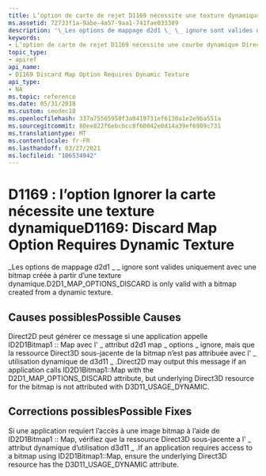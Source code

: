 ```yaml
---
title: L’option de carte de rejet D1169 nécessite une texture dynamique
ms.assetid: 72733f1a-9abe-4a57-9aa1-741fae033389
description: '\_Les options de mappage d2d1 \_ \_ ignore sont valides uniquement avec une bitmap créée à partir d’une texture dynamique.'
keywords:
- L’option de carte de rejet D1169 nécessite une courbe dynamique Direct2D
topic_type:
- apiref
api_name:
- D1169 Discard Map Option Requires Dynamic Texture
api_type:
- NA
ms.topic: reference
ms.date: 05/31/2018
ms.custom: seodec18
ms.openlocfilehash: 337a75565950f3a0419731ef6130a1e2e9ba551a
ms.sourcegitcommit: 80ee822f6ebcbcc8f60042e0d14a39ef6989c731
ms.translationtype: MT
ms.contentlocale: fr-FR
ms.lasthandoff: 03/27/2021
ms.locfileid: "106534942"
---
```

# <a name="d1169-discard-map-option-requires-dynamic-texture"></a><span data-ttu-id="c7c4b-104">D1169 : l’option Ignorer la carte nécessite une texture dynamique</span><span class="sxs-lookup"><span data-stu-id="c7c4b-104">D1169: Discard Map Option Requires Dynamic Texture</span></span>

<span data-ttu-id="c7c4b-105">\_Les options de mappage d2d1 \_ \_ ignore sont valides uniquement avec une bitmap créée à partir d’une texture dynamique.</span><span class="sxs-lookup"><span data-stu-id="c7c4b-105">D2D1\_MAP\_OPTIONS\_DISCARD is only valid with a bitmap created from a dynamic texture.</span></span>






 

## <a name="possible-causes"></a><span data-ttu-id="c7c4b-106">Causes possibles</span><span class="sxs-lookup"><span data-stu-id="c7c4b-106">Possible Causes</span></span>

<span data-ttu-id="c7c4b-107">Direct2D peut générer ce message si une application appelle ID2D1Bitmap1 :: Map avec l' \_ attribut d2d1 map \_ options \_ ignore, mais que la ressource Direct3D sous-jacente de la bitmap n’est pas attribuée avec l' \_ utilisation dynamique de d3d11 \_ .</span><span class="sxs-lookup"><span data-stu-id="c7c4b-107">Direct2D may output this message if an application calls ID2D1Bitmap1::Map with the D2D1\_MAP\_OPTIONS\_DISCARD attribute, but underlying Direct3D resource for the bitmap is not attributed with D3D11\_USAGE\_DYNAMIC.</span></span>

## <a name="possible-fixes"></a><span data-ttu-id="c7c4b-108">Corrections possibles</span><span class="sxs-lookup"><span data-stu-id="c7c4b-108">Possible Fixes</span></span>

<span data-ttu-id="c7c4b-109">Si une application requiert l’accès à une image bitmap à l’aide de ID2D1Bitmap1 :: Map, vérifiez que la ressource Direct3D sous-jacente a l' \_ attribut dynamique d’utilisation d3d11 \_ .</span><span class="sxs-lookup"><span data-stu-id="c7c4b-109">If an application requires access to a bitmap using ID2D1Bitmap1::Map, ensure the underlying Direct3D resource has the D3D11\_USAGE\_DYNAMIC attribute.</span></span>

 

 




